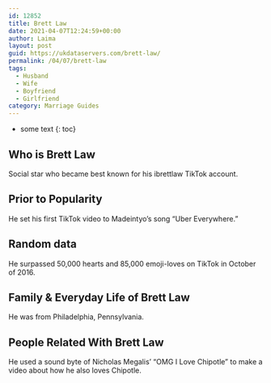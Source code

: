 ```yaml
---
id: 12852
title: Brett Law
date: 2021-04-07T12:24:59+00:00
author: Laima
layout: post
guid: https://ukdataservers.com/brett-law/
permalink: /04/07/brett-law
tags:
  - Husband
  - Wife
  - Boyfriend
  - Girlfriend
category: Marriage Guides
---
```


* some text
{: toc}


## Who is Brett Law
                  
                  
                  
Social star who became best known for his ibrettlaw TikTok account.
                  
              
            
              
            
                
                
                
## Prior to Popularity
                  
                  
                  
He set his first TikTok video to Madeintyo&#8217;s song &#8220;Uber Everywhere.&#8221;  
                  
              
            
              
            
                
                
                
## Random data
                  
                  
                  
He surpassed 50,000 hearts and 85,000 emoji-loves on TikTok in October of 2016. 
                  
              
            
              
            
                
                
                
## Family & Everyday Life of Brett Law
                  
                  
                  
He was from Philadelphia, Pennsylvania. 
                  
              
            
              
            
                
                
                
## People Related With Brett Law
                  
                  
                  
He used a sound byte of Nicholas Megalis&#8217; &#8220;OMG I Love Chipotle&#8221; to make a video about how he also loves Chipotle. 
                  
              
            
              
            
                
              
            
              
              
            
            
              
            
          
          
          